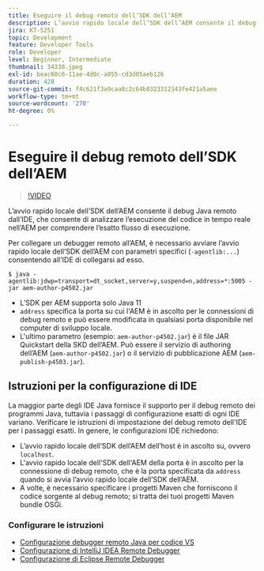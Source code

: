 ```yaml
---
title: Eseguire il debug remoto dell’SDK dell’AEM
description: L’avvio rapido locale dell’SDK dell’AEM consente il debug Java remoto dall’IDE, che consente di analizzare l’esecuzione del codice in tempo reale nell’AEM per comprendere l’esatto flusso di esecuzione.
jira: KT-5251
topic: Development
feature: Developer Tools
role: Developer
level: Beginner, Intermediate
thumbnail: 34338.jpeg
exl-id: beac60c6-11ae-4d0c-a055-cd3d05aeb126
duration: 428
source-git-commit: f4c621f3a9caa8c2c64b8323312343fe421a5aee
workflow-type: tm+mt
source-wordcount: '270'
ht-degree: 0%

---
```


# Eseguire il debug remoto dell’SDK dell’AEM

>[!VIDEO](https://video.tv.adobe.com/v/34338?quality=12&learn=on)

L’avvio rapido locale dell’SDK dell’AEM consente il debug Java remoto dall’IDE, che consente di analizzare l’esecuzione del codice in tempo reale nell’AEM per comprendere l’esatto flusso di esecuzione.

Per collegare un debugger remoto all’AEM, è necessario avviare l’avvio rapido locale dell’SDK dell’AEM con parametri specifici (`-agentlib:...`) consentendo all&#39;IDE di collegarsi ad esso.

```
$ java -agentlib:jdwp=transport=dt_socket,server=y,suspend=n,address=*:5005 -jar aem-author-p4502.jar   
```

+ L’SDK per AEM supporta solo Java 11
+ `address` specifica la porta su cui l&#39;AEM è in ascolto per le connessioni di debug remoto e può essere modificata in qualsiasi porta disponibile nel computer di sviluppo locale.
+ L&#39;ultimo parametro (esempio: `aem-author-p4502.jar`) è il file JAR Quickstart della SKD dell’AEM. Può essere il servizio di authoring dell’AEM (`aem-author-p4502.jar`) o il servizio di pubblicazione AEM (`aem-publish-p4503.jar`).


## Istruzioni per la configurazione di IDE

La maggior parte degli IDE Java fornisce il supporto per il debug remoto dei programmi Java, tuttavia i passaggi di configurazione esatti di ogni IDE variano. Verificare le istruzioni di impostazione del debug remoto dell&#39;IDE per i passaggi esatti. In genere, le configurazioni IDE richiedono:

+ L’avvio rapido locale dell’SDK dell’AEM dell’host è in ascolto su, ovvero `localhost`.
+ L&#39;avvio rapido locale dell&#39;SDK dell&#39;AEM della porta è in ascolto per la connessione di debug remoto, che è la porta specificata da `address` quando si avvia l’avvio rapido locale dell’SDK dell’AEM.
+ A volte, è necessario specificare i progetti Maven che forniscono il codice sorgente al debug remoto; si tratta dei tuoi progetti Maven bundle OSGi.

### Configurare le istruzioni

+ [Configurazione debugger remoto Java per codice VS](https://code.visualstudio.com/docs/java/java-debugging)
+ [Configurazione di IntelliJ IDEA Remote Debugger](https://www.jetbrains.com/help/idea/tutorial-remote-debug.html)
+ [Configurazione di Eclipse Remote Debugger](https://javapapers.com/core-java/java-remote-debug-with-eclipse/)
